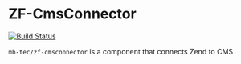 # ZF-CmsConnector

[![Build Status](https://travis-ci.org/mb-tec/ZF-CmsConnector.svg?branch=master)](https://travis-ci.org/mb-tec/zf-CmsConnector)

`mb-tec/zf-cmsconnector` is a component that connects Zend to CMS
